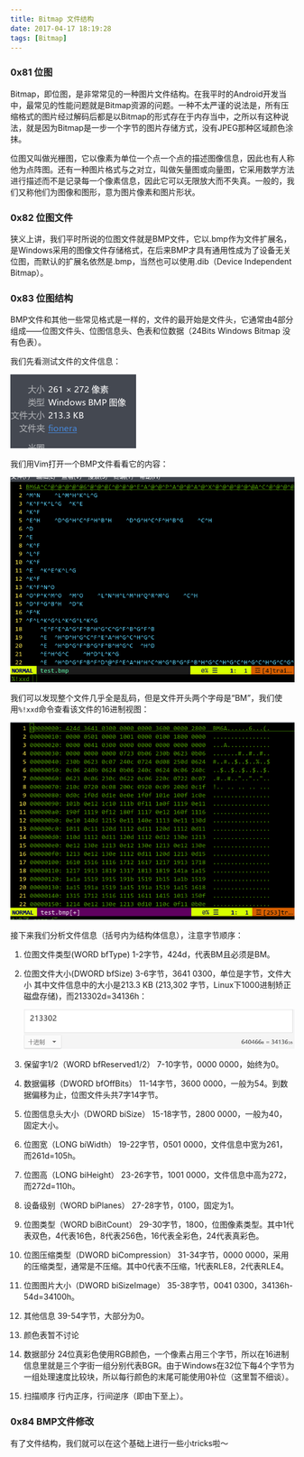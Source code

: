 ```yaml
---
title: Bitmap 文件结构
date: 2017-04-17 18:19:28
tags: [Bitmap]
---
```


### 0x81 位图
Bitmap，即位图，是非常常见的一种图片文件结构。在我平时的Android开发当中，最常见的性能问题就是Bitmap资源的问题。一种不太严谨的说法是，所有压缩格式的图片经过解码后都是以Bitmap的形式存在于内存当中，之所以有这种说法，就是因为Bitmap是一步一个字节的图片存储方式，没有JPEG那种区域颜色涂抹。

位图又叫做光栅图，它以像素为单位一个点一个点的描述图像信息，因此也有人称他为点阵图。还有一种图片格式与之对立，叫做矢量图或向量图，它采用数学方法进行描述而不是记录每一个像素信息，因此它可以无限放大而不失真。一般的，我们又称他们为图像和图形，意为图片像素和图片形状。

### 0x82 位图文件
狭义上讲，我们平时所说的位图文件就是BMP文件，它以.bmp作为文件扩展名，是Windows采用的图像文件存储格式，在后来BMP才具有通用性成为了设备无关位图，而默认的扩展名依然是.bmp，当然也可以使用.dib（Device Independent Bitmap）。

### 0x83 位图结构
BMP文件和其他一些常见格式是一样的，文件的最开始是文件头，它通常由4部分组成——位图文件头、位图信息头、色表和位数据（24Bits Windows Bitmap 没有色表）。

我们先看测试文件的文件信息：

![BMP文件基本信息](/images/2017_04_17_01.png)

我们用Vim打开一个BMP文件看看它的内容：

![BMP文件内容](/images/2017_04_17_02.png)

我们可以发现整个文件几乎全是乱码，但是文件开头两个字母是“BM”，我们使用`%!xxd`命令查看该文件的16进制视图：

![BMP文件16进制内容](/images/2017_04_17_03.png)

接下来我们分析文件信息（括号内为结构体信息），注意字节顺序：

1. 位图文件类型(WORD bfType)
    1-2字节，424d，代表BM且必须是BM。

2. 位图文件大小(DWORD bfSize)
    3-6字节，3641 0300，单位是字节，文件大小
    其中文件信息中的大小是213.3 KB (213,302 字节，Linux下1000进制矫正磁盘存储)，而213302d=34136h：

    ![大小换算](/images/2017_04_17_04.png)

3. 保留字1/2（WORD bfReserved1/2）
    7-10字节，0000 0000，始终为0。

4. 数据偏移（DWORD bfOffBits）
    11-14字节，3600 0000，一般为54。到数据偏移为止，位图文件头共7字14字节。

5. 位图信息头大小（DWORD biSize）
    15-18字节，2800 0000，一般为40，固定大小。

6. 位图宽（LONG biWidth）
    19-22字节，0501 0000，文件信息中宽为261，而261d=105h。

7. 位图高（LONG biHeight）
    23-26字节，1001 0000，文件信息中高为272，而272d=110h。

8. 设备级别（WORD biPlanes）
    27-28字节，0100，固定为1。

9. 位图类型（WORD biBitCount）
    29-30字节，1800，位图像素类型。其中1代表双色，4代表16色，8代表256色，16代表全彩色，24代表真彩色。

10. 位图压缩类型（DWORD biCompression）
    31-34字节，0000 0000，采用的压缩类型，通常是不压缩。其中0代表不压缩，1代表RLE8，2代表RLE4。

11. 位图图片大小（DWORD biSizeImage）
    35-38字节，0041 0300，34136h-54d=34100h。

12. 其他信息
    39-54字节，大部分为0。

13. 颜色表暂不讨论

14. 数据部分
    24位真彩色使用RGB颜色，一个像素占用三个字节，所以在16进制信息里就是三个字街一组分别代表BGR。由于Windows在32位下每4个字节为一组处理速度比较块，所以每行颜色的末尾可能使用0补位（这里暂不细谈）。

15. 扫描顺序
    行内正序，行间逆序（即由下至上）。

### 0x84 BMP文件修改
有了文件结构，我们就可以在这个基础上进行一些小tricks啦～
